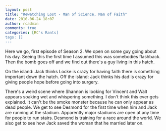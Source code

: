```yaml
---
layout: post
title: "Rewatching Lost - Man of Science, Man of Faith"
date: 2010-06-24 18:07
author: rcadmin
comments: true
categories: [RC's Rants]
tags: []
---
```

Here we go, first episode of Season 2. We open on some guy going about his day. Seeing this the first time I assumed this was somebodies flashback. Then the bomb goes off and we find out there's a guy living in this hatch. 

On the island: Jack thinks Locke is crazy for having faith there is something important down the hatch.
Off the island: Jack thinks his dad is crazy for giving people hope before going into surgery. 

There's a weird scene where Shannon is looking for Vincent and Walt appears soaking wet and whispering something. I don't think this ever gets explained. It can't be the smoke monster because he can only appear as dead people. We get to see Desmond for the first time when him and Jack are running at the stadium. Apparently major stadiums are open at any time for people to run stairs. Desmond is training for a race around the world. We also get to see how Jack saved the woman that he married later on. 

